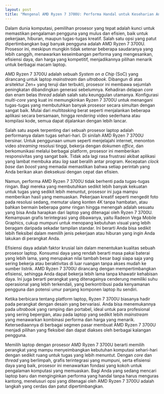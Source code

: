 ```yaml
---
layout: post
title: "Mengenal AMD Ryzen 7 3700U: Performa Handal untuk Keseharian Anda"
---
```


Dalam dunia komputasi, pemilihan prosesor yang tepat adalah kunci untuk memastikan pengalaman pengguna yang mulus dan efisien, baik untuk pekerjaan, hiburan, maupun tugas-tugas kreatif. Salah satu opsi yang patut dipertimbangkan bagi banyak pengguna adalah AMD Ryzen 7 3700U. Prosesor ini, meskipun mungkin tidak setenar beberapa saudaranya yang lebih canggih, menawarkan keseimbangan performa yang mengesankan, efisiensi daya, dan harga yang kompetitif, menjadikannya pilihan menarik untuk berbagai macam laptop.

AMD Ryzen 7 3700U adalah sebuah *System on a Chip* (SoC) yang dirancang untuk laptop *mainstream* dan *ultrabook*. Dibangun di atas arsitektur Zen+ yang teruji dan terbukti, prosesor ini membawa sejumlah peningkatan dibandingkan generasi sebelumnya. Kehadiran delapan *core* dan enam belas *thread* adalah salah satu keunggulan utamanya. Konfigurasi *multi-core* yang kuat ini memungkinkan Ryzen 7 3700U untuk menangani tugas-tugas yang membutuhkan banyak prosesor secara simultan dengan sangat baik. Mulai dari *multitasking* berat seperti menjalankan beberapa aplikasi secara bersamaan, hingga *rendering* video sederhana atau kompilasi kode, semua dapat dijalankan dengan lebih lancar.

Salah satu aspek terpenting dari sebuah prosesor laptop adalah performanya dalam tugas sehari-hari. Di sinilah AMD Ryzen 7 3700U bersinar. Untuk penggunaan umum seperti menjelajahi internet, menonton video *streaming* resolusi tinggi, bekerja dengan dokumen *office*, dan berkomunikasi melalui berbagai platform, prosesor ini memberikan responsivitas yang sangat baik. Tidak ada lagi rasa frustrasi akibat aplikasi yang lambat membuka atau *lag* saat beralih antar program. Kecepatan *clock base* dan *boost* yang memadai memastikan bahwa setiap perintah yang Anda berikan akan dieksekusi dengan cepat dan efisien.

Namun, performa AMD Ryzen 7 3700U tidak berhenti pada tugas-tugas ringan. Bagi mereka yang membutuhkan sedikit lebih banyak kekuatan untuk tugas yang sedikit lebih menuntut, prosesor ini juga mampu memberikan hasil yang memuaskan. Pekerjaan kreatif seperti mengedit foto pada resolusi sedang, memutar ulang konten 4K tanpa hambatan, atau bahkan bermain beberapa *game* ringan hingga menengah adalah sesuatu yang bisa Anda harapkan dari laptop yang ditenagai oleh Ryzen 7 3700U. Kemampuan grafis terintegrasi yang dibawanya, yaitu Radeon Vega Mobile Graphics, cukup mumpuni untuk menopang kebutuhan visual yang lebih beragam daripada sekadar tampilan standar. Ini berarti Anda bisa sedikit lebih fleksibel dalam memilih jenis pekerjaan atau hiburan yang ingin Anda lakukan di perangkat Anda.

Efisiensi daya adalah faktor krusial lain dalam menentukan kualitas sebuah prosesor laptop. Konsumsi daya yang rendah berarti masa pakai baterai yang lebih lama, yang merupakan nilai tambah besar bagi siapa saja yang sering bekerja atau beraktivitas di luar ruangan tanpa akses mudah ke sumber listrik. AMD Ryzen 7 3700U dirancang dengan mempertimbangkan efisiensi, sehingga Anda dapat bekerja lebih lama tanpa khawatir kehabisan daya. Ini juga berarti perangkat yang ditenagainya cenderung memiliki suhu operasional yang lebih terkendali, yang berkontribusi pada kenyamanan pengguna dan potensi umur panjang komponen laptop itu sendiri.

Ketika berbicara tentang platform laptop, Ryzen 7 3700U biasanya hadir pada perangkat dengan desain yang bervariasi. Anda bisa menemukannya pada *ultrabook* yang ramping dan portabel, ideal untuk para profesional yang sering bepergian, atau pada laptop yang sedikit lebih *mainstream* yang menawarkan kombinasi performa dan harga yang menarik. Ketersediaannya di berbagai segmen pasar membuat AMD Ryzen 7 3700U menjadi pilihan yang fleksibel dan dapat diakses oleh berbagai kalangan pengguna.

Memilih laptop dengan prosesor AMD Ryzen 7 3700U berarti memilih perangkat yang mampu menyeimbangkan kebutuhan komputasi sehari-hari dengan sedikit ruang untuk tugas yang lebih menuntut. Dengan *core* dan *thread* yang berlimpah, grafis terintegrasi yang mumpuni, serta efisiensi daya yang baik, prosesor ini menawarkan fondasi yang kokoh untuk pengalaman komputasi yang memuaskan. Bagi Anda yang sedang mencari laptop baru dan menginginkan performa yang handal tanpa harus menguras kantong, menelusuri opsi yang ditenagai oleh AMD Ryzen 7 3700U adalah langkah yang cerdas dan patut dipertimbangkan.

